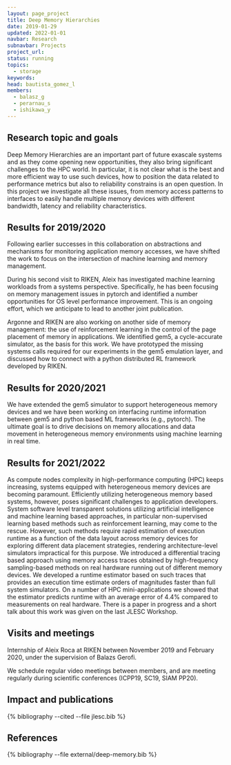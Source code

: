 ```yaml
---
layout: page_project
title: Deep Memory Hierarchies
date: 2019-01-29
updated: 2022-01-01
navbar: Research
subnavbar: Projects
project_url:
status: running
topics:
  - storage
keywords:
head: bautista_gomez_l
members:
  - balasz_g
  - perarnau_s
  - ishikawa_y
---
```


## Research topic and goals

Deep Memory Hierarchies are an important part of future exascale systems and as
they come opening new opportunities, they also bring significant challenges to
the HPC world. In particular, it is not clear what is the best and more
efficient way to use such devices, how to position the data related to
performance metrics but also to reliability constrains is an open question. In
this project we investigate all these issues, from memory access patterns to
interfaces to easily handle multiple memory devices with different bandwidth,
latency and reliability characteristics.

## Results for 2019/2020

Following earlier successes in this collaboration on abstractions and
mechanisms for monitoring application memory accesses, we have shifted the work
to focus on the intersection of machine learning and memory management.

During his second visit to RIKEN, Aleix has investigated machine learning
workloads from a systems perspective. Specifically, he has been focusing on
memory management issues in pytorch and identified a number opportunities
for OS level performance improvement. This is an ongoing effort, which we
anticipate to lead to another joint publication.

Argonne and RIKEN are also working on another side of memory management: the
use of reinforcement learning in the control of the page placement of memory in
applications. We identified gem5, a cycle-accurate simulator, as the basis for
this work. We have prototyped the missing systems calls required for our
experiments in the gem5 emulation layer, and discussed how to connect with a
python distributed RL framework developed by RIKEN.

## Results for 2020/2021

We have extended the gem5 simulator to support heterogeneous memory devices and
we have been working on interfacing runtime information between gem5 and python
based ML frameworks (e.g., pytorch). The ultimate goal is to drive decisions on
memory allocations and data movement in heterogeneous memory environments using
machine learning in real time.

## Results for 2021/2022

As compute nodes complexity in high-performance computing (HPC) keeps
increasing, systems equipped with heterogeneous memory devices are becoming
paramount. Efficiently utilizing heterogeneous memory based systems, however,
poses significant challenges to application developers. System software level
transparent solutions utilizing artificial intelligence and machine learning
based approaches, in particular non-supervised learning based methods such as
reinforcement learning, may come to the rescue. However, such methods require
rapid estimation of execution runtime as a function of the data layout across
memory devices for exploring different data placement strategies, rendering
architecture-level simulators impractical for this purpose. We introduced a
differential tracing based approach using memory access traces obtained by
high-frequency sampling-based methods on real hardware running out of different
memory devices. We developed a runtime estimator based on such traces that
provides an execution time estimate orders of magnitudes faster than full
system simulators. On a number of HPC mini-applications we showed that the
estimator predicts runtime with an average error of 4.4% compared to
measurements on real hardware.  There is a paper in progress and a short talk
about this work was given on the last JLESC Workshop.

## Visits and meetings

Internship of Aleix Roca at RIKEN between November 2019 and February 2020,
under the supervision of Balazs Gerofi.

We schedule regular video meetings between members, and are meeting regularly
during scientific conferences (ICPP19, SC19, SIAM PP20).

## Impact and publications

{% bibliography --cited --file jlesc.bib %}


## References

{% bibliography --file external/deep-memory.bib %}
